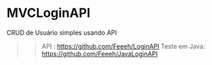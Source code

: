 # MVCLoginAPI
CRUD de Usuário simples usando API

>> API : https://github.com/Feeeh/LoginAPI
>> Teste em Java: https://github.com/Feeeh/JavaLoginAPI
